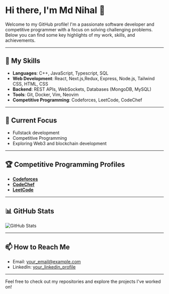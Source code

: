 # Hi there, I'm Md Nihal 👋

Welcome to my GitHub profile! I'm a passionate software developer and competitive programmer with a focus on solving challenging problems. Below you can find some key highlights of my work, skills, and achievements.

---

## 🚀 My Skills

- **Languages**: C++, JavaScript, Typescript, SQL
- **Web Development**: React, Next.js,Redux, Express, Node.js, Tailwind CSS, HTML, CSS
- **Backend**: REST APIs, WebSockets, Databases (MongoDB, MySQL)
- **Tools**: Git, Docker, Vim, Neovim
- **Competitive Programming**: Codeforces, LeetCode, CodeChef

---

## 🌱 Current Focus

- Fullstack development
- Competitive Programming
- Exploring Web3 and blockchain development

---

## 🏆 Competitive Programming Profiles

- **[Codeforces](https://codeforces.com/profile/md_nihal)**
- **[CodeChef](https://www.codechef.com/users/md_nihal)**
- **[LeetCode](https://leetcode.com/u/mdnihal05/)**

---

## 📊 GitHub Stats

![GitHub Stats](https://github-readme-stats.vercel.app/api?username=devsargam&show_icons=true&show=reviews,prs_merged,prs_merged_percentage&theme=dark)

---

## 📫 How to Reach Me

- Email: [your_email@example.com](mailto:mdnihal.private1@gmail.com)
- LinkedIn: [your_linkedin_profile](https://www.linkedin.com/in/mdnihal05)

---

Feel free to check out my repositories and explore the projects I've worked on!
